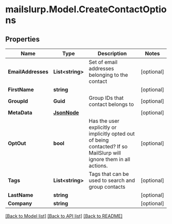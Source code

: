 # mailslurp.Model.CreateContactOptions
## Properties

Name | Type | Description | Notes
------------ | ------------- | ------------- | -------------
**EmailAddresses** | **List&lt;string&gt;** | Set of email addresses belonging to the contact | [optional] 
**FirstName** | **string** |  | [optional] 
**GroupId** | **Guid** | Group IDs that contact belongs to | [optional] 
**MetaData** | [**JsonNode**](JsonNode.md) |  | [optional] 
**OptOut** | **bool** | Has the user explicitly or implicitly opted out of being contacted? If so MailSlurp will ignore them in all actions. | [optional] 
**Tags** | **List&lt;string&gt;** | Tags that can be used to search and group contacts | [optional] 
**LastName** | **string** |  | [optional] 
**Company** | **string** |  | [optional] 

[[Back to Model list]](../README.md#documentation-for-models) [[Back to API list]](../README.md#documentation-for-api-endpoints) [[Back to README]](../README.md)

